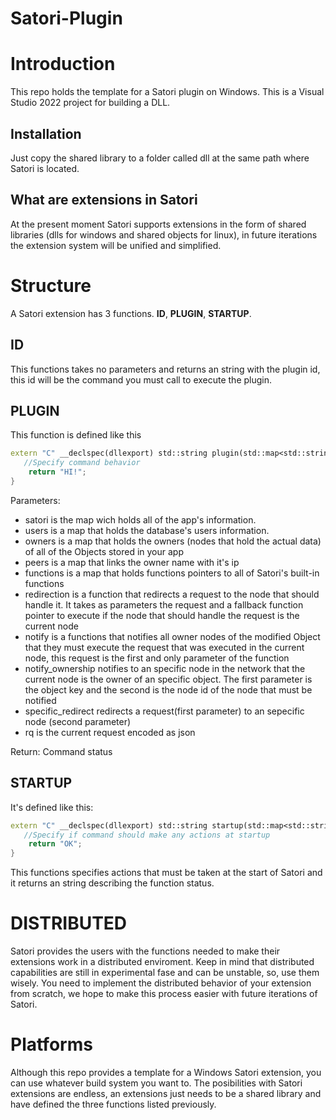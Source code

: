 # Satori-Plugin

# Introduction
This repo holds the template for a Satori plugin on Windows. This is a Visual Studio 2022 project for building a DLL.

## Installation
Just copy the shared library to a folder called dll at the same path where Satori is located.

## What are extensions in Satori
At the present moment Satori supports extensions in the form of shared libraries (dlls for windows and shared objects for linux), in future iterations the extension system will be unified and simplified.

# Structure
A Satori extension has 3 functions. **ID**, **PLUGIN**, **STARTUP**.

## ID
This functions takes no parameters and returns an string with the plugin id, this id will be the command you must call to execute the plugin.

## PLUGIN
This function is defined like this
```cpp
extern "C" __declspec(dllexport) std::string plugin(std::map<std::string, Object>& satori, std::map<std::string, Object>& users, std::map<std::string, std::vector<std::string>>& owners, std::map<std::string, std::pair<std::string, int>>& peers, std::map<std::string, std::pair<std::string, std::string(*)(json)>>& functions, std::string(*redirection)(json, std::string(*jic)(json)), void(*notify)(json), void(*notify_ownership)(std::string, std::string), std::string(*specific_redirect)(json, std::string) , json rq) {
   //Specify command behavior
    return "HI!";
}
```
Parameters:
- satori is the map wich holds all of the app's information.
- users is a map that holds the database's users information.
- owners is a map that holds the owners (nodes that hold the actual data) of all of the Objects stored in your app
- peers is a map that links the owner name with it's ip
- functions is a map that holds functions pointers to all of Satori's built-in functions
- redirection is a function that redirects a request to the node that should handle it. It takes as parameters the request and a fallback function pointer to execute if the node that should handle the request is the current node
- notify is a functions that notifies all owner nodes of the modified Object that they must execute the request that was executed in the current node, this request is the first and only parameter of the function
- notify_ownership notifies to an specific node in the network that the current node is the owner of an specific object. The first parameter is the object key and the second is the node id of the node that must be notified
- specific_redirect redirects a request(first parameter) to an sepecific node (second parameter)
- rq is the current request encoded as json

Return: Command status

## STARTUP
It's defined like this:
```cpp
extern "C" __declspec(dllexport) std::string startup(std::map<std::string, Object>& satori, std::map<std::string, Object>& users) {
   //Specify if command should make any actions at startup
    return "OK";
}
```
This functions specifies actions that must be taken at the start of Satori and it returns an string describing the function status.

# DISTRIBUTED
Satori provides the users with the functions needed to make their extensions work in a distributed enviroment. Keep in mind that distributed capabilities are still in experimental fase and can be unstable, so, use them wisely. You need to implement the distributed behavior of your extension from scratch, we hope to make this process easier with future iterations of Satori.

# Platforms
Although this repo provides a template for a Windows Satori extension, you can use whatever build system you want to. The posibilities with Satori extensions are endless, an extensions just needs to be a shared library and have defined the three functions listed previously.
